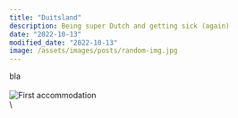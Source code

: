 ```yaml
---
title: "Duitsland"
description: Being super Dutch and getting sick (again)
date: "2022-10-13"
modified_date: "2022-10-13"
image: /assets/images/posts/random-img.jpg
---
```

bla
\
\
![First accommodation](/assets/images/posts/week1/castle.jpg)
\
\